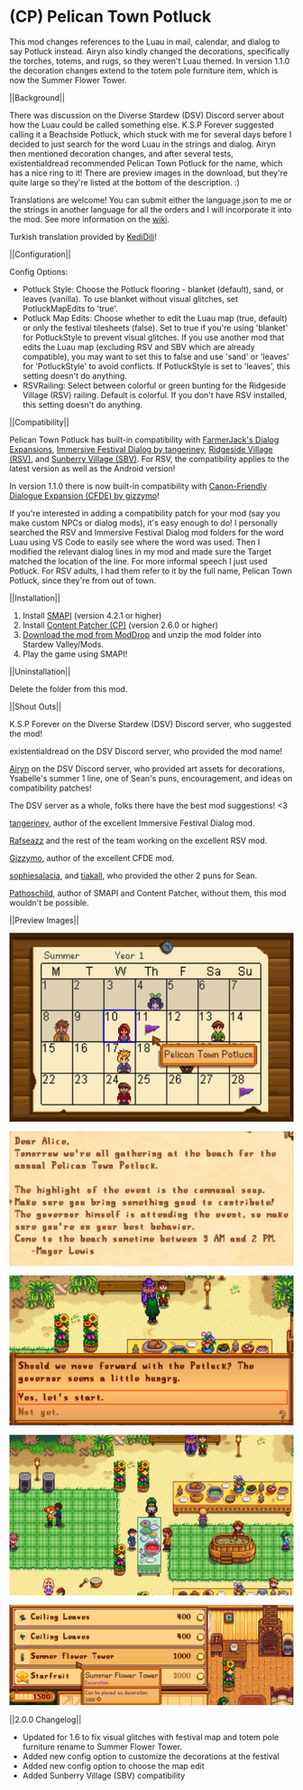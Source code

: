 # (CP) Pelican Town Potluck
This mod changes references to the Luau in mail, calendar, and dialog to say Potluck instead. Airyn also kindly changed the decorations, specifically the torches, totems, and rugs, so they weren't Luau themed. In version 1.1.0 the decoration changes extend to the totem pole furniture item, which is now the Summer Flower Tower.


||Background||

There was discussion on the Diverse Stardew (DSV) Discord server about how the Luau could be called something else. K.S.P Forever suggested calling it a Beachside Potluck, which stuck with me for several days before I decided to just search for the word Luau in the strings and dialog. Airyn then mentioned decoration changes, and after several tests, existentialdread recommended Pelican Town Potluck for the name, which has a nice ring to it! There are preview images in the download, but they're quite large so they're listed at the bottom of the description. :)

Translations are welcome! You can submit either the language.json to me or the strings in another language for all the orders and I will incorporate it into the mod. See more information on the <a href="https://stardewvalleywiki.com/Modding:Translations">wiki</a>.

Turkish translation provided by <a href="https://www.moddrop.com/stardew-valley/profile/225898">KediDili</a>!


||Configuration||

Config Options:
* Potluck Style: Choose the Potluck flooring - blanket (default), sand, or leaves (vanilla). To use blanket without visual glitches, set PotluckMapEdits to 'true'.
* Potluck Map Edits: Choose whether to edit the Luau map (true, default) or only the festival tilesheets (false). Set to true if you're using 'blanket' for PotluckStyle to prevent visual glitches. If you use another mod that edits the Luau map (excluding RSV and SBV which are already compatible), you may want to set this to false and use 'sand' or 'leaves' for 'PotluckStyle' to avoid conflicts. If PotluckStyle is set to 'leaves', this setting doesn't do anything.
* RSVRailing: Select between colorful or green bunting for the Ridgeside Village (RSV) railing. Default is colorful. If you don't have RSV installed, this setting doesn't do anything.

||Compatibility||

Pelican Town Potluck has built-in compatibility with <a href="https://www.nexusmods.com/stardewvalley/mods/9972">FarmerJack's Dialog Expansions</a>, <a href="https://www.nexusmods.com/stardewvalley/mods/2612">Immersive Festival Dialog by tangeriney</a>, <a href="https://www.nexusmods.com/stardewvalley/mods/7286">Ridgeside Village (RSV)</a>, and <a href="https://www.nexusmods.com/stardewvalley/mods/11111">Sunberry Village (SBV)</a>. For RSV, the compatibility applies to the latest version as well as the Android version!

In version 1.1.0 there is now built-in compatibility with <a href="https://www.nexusmods.com/stardewvalley/mods/2544">Canon-Friendly Dialogue Expansion (CFDE) by gizzymo</a>!

If you're interested in adding a compatibility patch for your mod (say you make custom NPCs or dialog mods), it's easy enough to do! I personally searched the RSV and Immersive Festival Dialog mod folders for the word Luau using VS Code to easily see where the word was used. Then I modified the relevant dialog lines in my mod and made sure the Target matched the location of the line. For more informal speech I just used Potluck. For RSV adults, I had them refer to it by the full name, Pelican Town Potluck, since they're from out of town.


||Installation||

1. Install <a href="https://smapi.io/">SMAPI</a> (version 4.2.1 or higher)
2. Install <a href="https://www.nexusmods.com/stardewvalley/mods/1915">Content Patcher (CP)</a> (version 2.6.0 or higher)
3. <a href="https://www.moddrop.com/stardew-valley/mods/1032927-pelican-town-potluck">Download the mod from ModDrop</a> and unzip the mod folder into Stardew Valley/Mods.
4. Play the game using SMAPI!


||Uninstallation||

Delete the folder from this mod.


||Shout Outs||

K.S.P Forever on the Diverse Stardew (DSV) Discord server, who suggested the mod!

existentialdread on the DSV Discord server, who provided the mod name!

<a href="https://www.moddrop.com/stardew-valley/profile/182160/mods">Airyn</a> on the DSV Discord server, who provided art assets for decorations, Ysabelle's summer 1 line, one of Sean's puns, encouragement, and ideas on compatibility patches!

The DSV server as a whole, folks there have the best mod suggestions! <3

<a href="https://www.nexusmods.com/stardewvalley/users/25845075?tab=user+files">tangeriney</a>, author of the excellent Immersive Festival Dialog mod.

<a href="https://www.nexusmods.com/stardewvalley/users/66167516?tab=user+files">Rafseazz</a> and the rest of the team working on the excellent RSV mod.

<a href="https://www.nexusmods.com/stardewvalley/users/6238934?tab=user+files">Gizzymo</a>, author of the excellent CFDE mod.

<a href="https://www.nexusmods.com/stardewvalley/users/6976914?tab=user+files">sophiesalacia</a>, and <a href="https://www.nexusmods.com/stardewvalley/users/112768378?tab=user+files">tiakall</a>, who provided the other 2 puns for Sean.

<a href="https://www.nexusmods.com/stardewvalley/users/1552317?tab=user+files">Pathoschild</a>, author of SMAPI and Content Patcher, without them, this mod wouldn't be possible.

||Preview Images||

![Calendar Change](Preview%20Images/Calendar%20Change.png)

![Mail Change](Preview%20Images/Mail%20Change.png)

![Lewis Dialog Change](Preview%20Images/Lewis%20Dialog%20Change.png)

![Decorations Changes](Preview%20Images/Decoration%20Changes.png)

![Furniture Change](Preview%20Images/Furniture%20Change.png)

||2.0.0 Changelog||
* Updated for 1.6 to fix visual glitches with festival map and totem pole furniture rename to Summer Flower Tower.
* Added new config option to customize the decorations at the festival
* Added new config option to choose the map edit
* Added Sunberry Village (SBV) compatibility